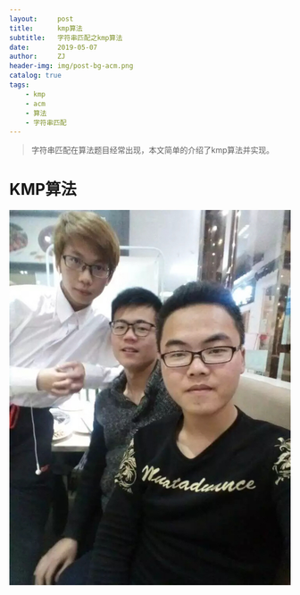```yaml
---
layout:     post
title:      kmp算法
subtitle:   字符串匹配之kmp算法
date:       2019-05-07
author:     ZJ
header-img: img/post-bg-acm.png
catalog: true
tags:
    - kmp
    - acm
    - 算法
    - 字符串匹配
---
```


>字符串匹配在算法题目经常出现，本文简单的介绍了kmp算法并实现。

# KMP算法
![](https://github.com/fuleni/fuleni.github.io/blob/master/img/ZJ.jpg)
